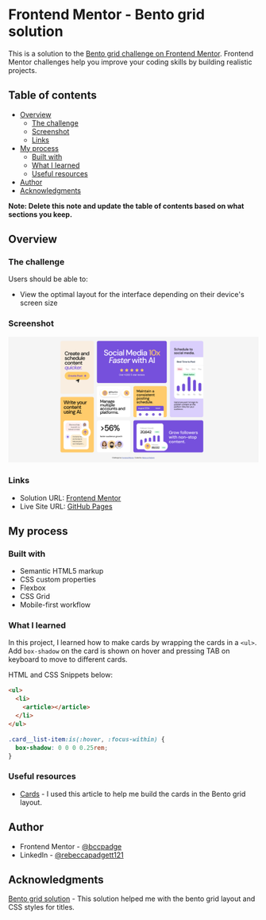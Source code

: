 # Frontend Mentor - Bento grid solution

This is a solution to the [Bento grid challenge on Frontend Mentor](https://www.frontendmentor.io/challenges/bento-grid-RMydElrlOj). Frontend Mentor challenges help you improve your coding skills by building realistic projects. 

## Table of contents

- [Overview](#overview)
  - [The challenge](#the-challenge)
  - [Screenshot](#screenshot)
  - [Links](#links)
- [My process](#my-process)
  - [Built with](#built-with)
  - [What I learned](#what-i-learned)
  - [Useful resources](#useful-resources)
- [Author](#author)
- [Acknowledgments](#acknowledgments)

**Note: Delete this note and update the table of contents based on what sections you keep.**

## Overview

### The challenge

Users should be able to:

- View the optimal layout for the interface depending on their device's screen size

### Screenshot

![desktop preview](./desktop.png)


### Links

- Solution URL: [Frontend Mentor]()
- Live Site URL: [GitHub Pages]()

## My process

### Built with

- Semantic HTML5 markup
- CSS custom properties
- Flexbox
- CSS Grid
- Mobile-first workflow



### What I learned

In this project, I learned how to make cards by wrapping the cards in a ``<ul>``. Add `box-shadow` on the card is shown on hover and pressing TAB on keyboard to move to different cards. 

 HTML and CSS Snippets below:

```html
<ul>
  <li>
    <article></article>
  </li>
</ul>
```
```css
.card__list-item:is(:hover, :focus-within) {
  box-shadow: 0 0 0 0.25rem;
}
```

### Useful resources

- [Cards](https://inclusive-components.design/cards/) - I used this article to help me build the cards in the Bento grid layout.


## Author

- Frontend Mentor - [@bccpadge](https://www.frontendmentor.io/profile/bccpadge)
- LinkedIn - [@rebeccapadgett121](https://www.linkedin.com/in/rebeccapadgett121/)



## Acknowledgments

[Bento grid solution](https://villager88.github.io/cwrap-bento-grid/) - This solution helped me with the bento grid layout and CSS styles for titles.
